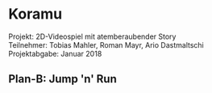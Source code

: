 # Koramu
Projekt: 2D-Videospiel mit atemberaubender Story<br/>
Teilnehmer: Tobias Mahler, Roman Mayr, Ario Dastmaltschi<br/>
Projektabgabe: Januar 2018<br/>
<h2>Plan-B: Jump 'n' Run</h2>
